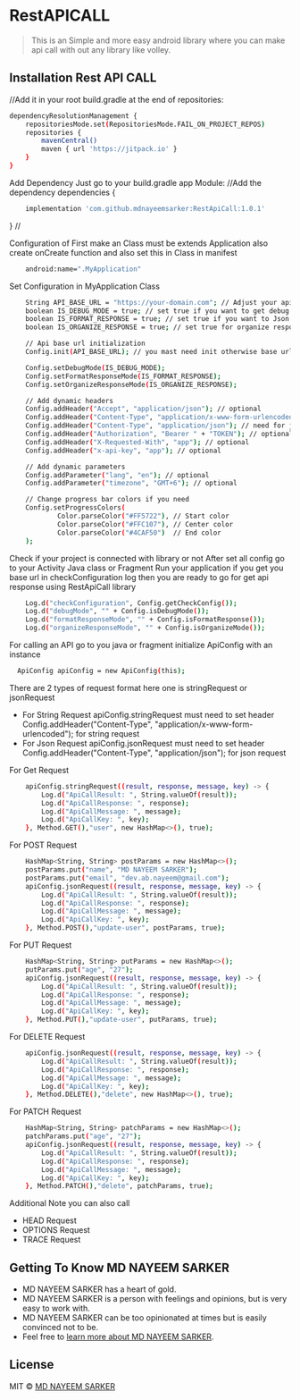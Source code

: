 # RestAPICALL
> This is an Simple and more easy android library where you can make api call with out any library like volley.

## Installation Rest API CALL

//Add it in your root build.gradle at the end of repositories:

```bash
dependencyResolutionManagement {
	repositoriesMode.set(RepositoriesMode.FAIL_ON_PROJECT_REPOS)
	repositories {
		mavenCentral()
		maven { url 'https://jitpack.io' }
	}
}
```

Add Dependency Just go to your build.gradle app Module:
//Add the dependency
dependencies {
```bash
	implementation 'com.github.mdnayeemsarker:RestApiCall:1.0.1'
```
}
//

Configuration of First make an Class must be extends Application also create onCreate function and also set this in Class in manifest
```bash
    android:name=".MyApplication"
```
Set Configuration in MyApplication Class
```bash
    String API_BASE_URL = "https://your-domain.com"; // Adjust your api base url
    boolean IS_DEBUG_MODE = true; // set true if you want to get debug log
    boolean IS_FORMAT_RESPONSE = true; // set true if you want to Json Formated response see more for formated response example
    boolean IS_ORGANIZE_RESPONSE = true; // set true for organize response see more for organize response example

    // Api base url initialization
    Config.init(API_BASE_URL); // you mast need init otherwise base url not connected with library

    Config.setDebugMode(IS_DEBUG_MODE);
    Config.setFormatResponseMode(IS_FORMAT_RESPONSE);
    Config.setOrganizeResponseMode(IS_ORGANIZE_RESPONSE);

    // Add dynamic headers
    Config.addHeader("Accept", "application/json"); // optional
    Config.addHeader("Content-Type", "application/x-www-form-urlencoded"); // need for string request
    Config.addHeader("Content-Type", "application/json"); // need for json request
    Config.addHeader("Authorization", "Bearer " + "TOKEN"); // optional
    Config.addHeader("X-Requested-With", "app"); // optional
    Config.addHeader("x-api-key", "app"); // optional

    // Add dynamic parameters
    Config.addParameter("lang", "en"); // optional
    Config.addParameter("timezone", "GMT+6"); // optional

    // Change progress bar colors if you need
    Config.setProgressColors(
            Color.parseColor("#FF5722"), // Start color
            Color.parseColor("#FFC107"), // Center color
            Color.parseColor("#4CAF50")  // End color
    );
```

Check if your project is connected with library or not
After set all config go to your Activity Java class or Fragment Run your application if you get you base url in checkConfiguration log then you are ready to go for get api response using RestApiCall library
```bash
    Log.d("checkConfiguration", Config.getCheckConfig());
    Log.d("debugMode", "" + Config.isDebugMode());
    Log.d("formatResponseMode", "" + Config.isFormatResponse());
    Log.d("organizeResponseMode", "" + Config.isOrganizeMode());
```

For calling an API go to you java or fragment initialize ApiConfig with an instance 
```bash
  ApiConfig apiConfig = new ApiConfig(this);
```

There are 2 types of request format here one is stringRequest or jsonRequest
* For String Request apiConfig.stringRequest must need to set header Config.addHeader("Content-Type", "application/x-www-form-urlencoded"); for string request
* For Json Request apiConfig.jsonRequest must need to set header Config.addHeader("Content-Type", "application/json"); for json request

For Get Request
```bash
    apiConfig.stringRequest((result, response, message, key) -> {
        Log.d("ApiCallResult: ", String.valueOf(result));
        Log.d("ApiCallResponse: ", response);
        Log.d("ApiCallMessage: ", message);
        Log.d("ApiCallKey: ", key);
    }, Method.GET(),"user", new HashMap<>(), true);
```

For POST Request
```bash
    HashMap<String, String> postParams = new HashMap<>();
    postParams.put("name", "MD NAYEEM SARKER");
    postParams.put("email", "dev.ab.nayeem@gmail.com");
    apiConfig.jsonRequest((result, response, message, key) -> {
        Log.d("ApiCallResult: ", String.valueOf(result));
        Log.d("ApiCallResponse: ", response);
        Log.d("ApiCallMessage: ", message);
        Log.d("ApiCallKey: ", key);
    }, Method.POST(),"update-user", postParams, true);
```

For PUT Request
```bash
    HashMap<String, String> putParams = new HashMap<>();
    putParams.put("age", "27");
    apiConfig.jsonRequest((result, response, message, key) -> {
        Log.d("ApiCallResult: ", String.valueOf(result));
        Log.d("ApiCallResponse: ", response);
        Log.d("ApiCallMessage: ", message);
        Log.d("ApiCallKey: ", key);
    }, Method.PUT(),"update-user", putParams, true);
```

For DELETE Request
```bash
    apiConfig.jsonRequest((result, response, message, key) -> {
        Log.d("ApiCallResult: ", String.valueOf(result));
        Log.d("ApiCallResponse: ", response);
        Log.d("ApiCallMessage: ", message);
        Log.d("ApiCallKey: ", key);
    }, Method.DELETE(),"delete", new HashMap<>(), true);
```

For PATCH Request
```bash
    HashMap<String, String> patchParams = new HashMap<>();
    patchParams.put("age", "27");
    apiConfig.jsonRequest((result, response, message, key) -> {
        Log.d("ApiCallResult: ", String.valueOf(result));
        Log.d("ApiCallResponse: ", response);
        Log.d("ApiCallMessage: ", message);
        Log.d("ApiCallKey: ", key);
    }, Method.PATCH(),"delete", patchParams, true);
```

Additional Note you can also call 
* HEAD Request 
* OPTIONS Request 
* TRACE Request 

## Getting To Know MD NAYEEM SARKER

* MD NAYEEM SARKER has a heart of gold.
* MD NAYEEM SARKER is a person with feelings and opinions, but is very easy to work with.
* MD NAYEEM SARKER can be too opinionated at times but is easily convinced not to be.
* Feel free to [learn more about MD NAYEEM SARKER](https://github.com/mdnayeemsarker).

## License

MIT © [MD NAYEEM SARKER](https://github.com/mdnayeemsarker)

